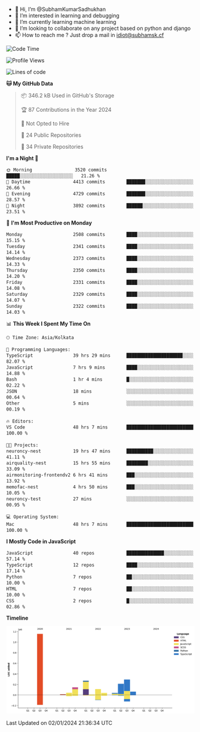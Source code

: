 - 👋 Hi, I’m @SubhamKumarSadhukhan
- 👀 I’m interested in learning and debugging
- 🌱 I’m currently learning machine learning
- 💞️ I’m looking to collaborate on any project based on python and django
- 📫 How to reach me ?
      Just drop a mail in idiot@subhamsk.cf

<!---
SubhamKumarSadhukhan/SubhamKumarSadhukhan is a ✨ special ✨ repository because its `README.md` (this file) appears on your GitHub profile.
You can click the Preview link to take a look at your changes.
--->


<!--START_SECTION:waka-->
![Code Time](http://img.shields.io/badge/Code%20Time-1%2C836%20hrs%2040%20mins-blue)

![Profile Views](http://img.shields.io/badge/Profile%20Views-0-blue)

![Lines of code](https://img.shields.io/badge/From%20Hello%20World%20I%27ve%20Written-2.4%20million%20lines%20of%20code-blue)

**🐱 My GitHub Data** 

> 📦 346.2 kB Used in GitHub's Storage 
 > 
> 🏆 87 Contributions in the Year 2024
 > 
> 🚫 Not Opted to Hire
 > 
> 📜 24 Public Repositories 
 > 
> 🔑 34 Private Repositories 
 > 
**I'm a Night 🦉** 

```text
🌞 Morning                3520 commits        █████░░░░░░░░░░░░░░░░░░░░   21.26 % 
🌆 Daytime                4413 commits        ███████░░░░░░░░░░░░░░░░░░   26.66 % 
🌃 Evening                4729 commits        ███████░░░░░░░░░░░░░░░░░░   28.57 % 
🌙 Night                  3892 commits        ██████░░░░░░░░░░░░░░░░░░░   23.51 % 
```
📅 **I'm Most Productive on Monday** 

```text
Monday                   2508 commits        ████░░░░░░░░░░░░░░░░░░░░░   15.15 % 
Tuesday                  2341 commits        ████░░░░░░░░░░░░░░░░░░░░░   14.14 % 
Wednesday                2373 commits        ████░░░░░░░░░░░░░░░░░░░░░   14.33 % 
Thursday                 2350 commits        ████░░░░░░░░░░░░░░░░░░░░░   14.20 % 
Friday                   2331 commits        ████░░░░░░░░░░░░░░░░░░░░░   14.08 % 
Saturday                 2329 commits        ████░░░░░░░░░░░░░░░░░░░░░   14.07 % 
Sunday                   2322 commits        ████░░░░░░░░░░░░░░░░░░░░░   14.03 % 
```


📊 **This Week I Spent My Time On** 

```text
🕑︎ Time Zone: Asia/Kolkata

💬 Programming Languages: 
TypeScript               39 hrs 29 mins      █████████████████████░░░░   82.07 % 
JavaScript               7 hrs 9 mins        ████░░░░░░░░░░░░░░░░░░░░░   14.88 % 
Bash                     1 hr 4 mins         █░░░░░░░░░░░░░░░░░░░░░░░░   02.22 % 
JSON                     18 mins             ░░░░░░░░░░░░░░░░░░░░░░░░░   00.64 % 
Other                    5 mins              ░░░░░░░░░░░░░░░░░░░░░░░░░   00.19 % 

🔥 Editors: 
VS Code                  48 hrs 7 mins       █████████████████████████   100.00 % 

🐱‍💻 Projects: 
neuroncy-nest            19 hrs 47 mins      ██████████░░░░░░░░░░░░░░░   41.11 % 
airquality-nest          15 hrs 55 mins      ████████░░░░░░░░░░░░░░░░░   33.09 % 
airmonitoring-frontendv2 6 hrs 41 mins       ███░░░░░░░░░░░░░░░░░░░░░░   13.92 % 
memofac-nest             4 hrs 50 mins       ███░░░░░░░░░░░░░░░░░░░░░░   10.05 % 
neuroncy-test            27 mins             ░░░░░░░░░░░░░░░░░░░░░░░░░   00.95 % 

💻 Operating System: 
Mac                      48 hrs 7 mins       █████████████████████████   100.00 % 
```

**I Mostly Code in JavaScript** 

```text
JavaScript               40 repos            ██████████████░░░░░░░░░░░   57.14 % 
TypeScript               12 repos            ████░░░░░░░░░░░░░░░░░░░░░   17.14 % 
Python                   7 repos             ██░░░░░░░░░░░░░░░░░░░░░░░   10.00 % 
HTML                     7 repos             ██░░░░░░░░░░░░░░░░░░░░░░░   10.00 % 
CSS                      2 repos             █░░░░░░░░░░░░░░░░░░░░░░░░   02.86 % 
```



**Timeline**

![Lines of Code chart](https://raw.githubusercontent.com/SubhamKumarSadhukhan/SubhamKumarSadhukhan/main/assets/bar_graph.png)


 Last Updated on 02/01/2024 21:36:34 UTC
<!--END_SECTION:waka-->
